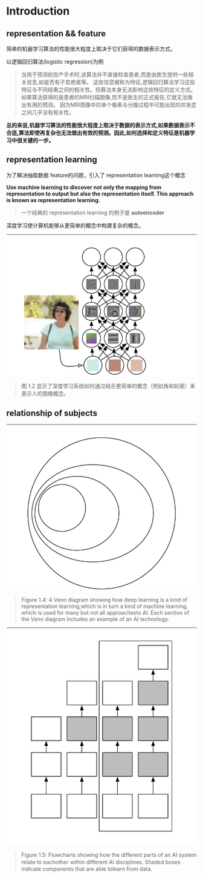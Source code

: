 # Introduction

## representation && feature

简单的机器学习算法的性能很大程度上取决于它们获得的数据表示方式。

以逻辑回归算法(logistic regression)为例

> 当用于预测剖宫产手术时,该算法并不直接检查患者,而是由医生提供一些相关信息,如是否有子宫疤痕等。
> 这些信息被称为特征,逻辑回归算法学习这些特征与不同结果之间的相关性。但算法本身无法影响这些特征的定义方式。
> 如果算法获得的是患者的MRI扫描图像,而不是医生的正式报告,它就无法做出有用的预测。
> 因为MRI图像中的单个像素与分娩过程中可能出现的并发症之间几乎没有相关性。

**总的来说,机器学习算法的性能很大程度上取决于数据的表示方式,如果数据表示不合适,算法即使再复杂也无法做出有效的预测。因此,如何选择和定义特征是机器学习中很关键的一步。**

## representation learning

为了解决抽取数据 feature的问题，引入了 representation learning这个概念

**Use machine learning to discover not only the mapping from representation to output but also the representation itself.
This approach is known as representation learning.**

> 一个经典的 representation learning 的例子是 **autoencoder**

深度学习使计算机能够从更简单的概念中构建复杂的概念。

![figure 1.2](./asset/fg1_2.png)

> 图 1.2 显示了深度学习系统如何通过结合更简单的概念（例如角和轮廓）来表示人的图像概念。

## relationship of subjects

![figure 1.4](./asset/fig1_4.png)

> Figure 1.4: A Venn diagram showing how deep learning is a kind of representation learning,which is in turn a kind of machine learning, which is used for many but not all approachesto AI. Each section of the Venn diagram includes an example of an AI technology.

![figure 1.5](./asset/fig1_5.png)

> Figure 1.5: Flowcharts showing how the diﬀerent parts of an AI system relate to eachother within diﬀerent AI disciplines. Shaded boxes indicate components that are able tolearn from data.
